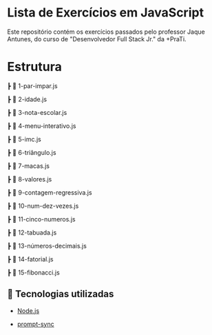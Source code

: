 # Lista de Exercícios em JavaScript

Este repositório contém os exercícios passados pelo professor Jaque Antunes, do curso de "Desenvolvedor Full Stack Jr." da +PraTi. 

# Estrutura

┣ 📜 1-par-impar.js

┣ 📜 2-idade.js

┣ 📜 3-nota-escolar.js

┣ 📜 4-menu-interativo.js

┣ 📜 5-imc.js

┣ 📜 6-triângulo.js

┣ 📜 7-macas.js

┣ 📜 8-valores.js

┣ 📜 9-contagem-regressiva.js

┣ 📜 10-num-dez-vezes.js

┣ 📜 11-cinco-numeros.js

┣ 📜 12-tabuada.js

┣ 📜 13-números-decimais.js

┣ 📜 14-fatorial.js

┣ 📜 15-fibonacci.js

## 🚀 Tecnologias utilizadas

- [Node.js](https://nodejs.org/)
  
- [prompt-sync](https://www.npmjs.com/package/prompt-sync)

